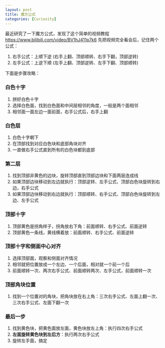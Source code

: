 ```yaml
---
layout: post
title: 魔方公式
categories: [Curiosity]
---
```


最近研究了一下魔方公式，发现了这个简单的视频教程 https://www.bilibili.com/video/BV1hJ411p7k6
先把视频完全看会后，记住两个公式：
1. 右手公式：上顺下逆 (右手上翻、顶部顺转、右手下翻，顶部逆转)
2. 左手公式：上逆下顺 (左手上翻、顶部逆转、左手下翻、顶部顺转)

下面是步骤攻略：

### 白色十字
1. 拼好白色十字
2. 选择白色面，找到白色面和中间层相邻的角度，一般是两个面相邻
3. 相邻面一面左边一面前面，右手公式后，右手上翻

### 白色层
1. 白色十字朝下
2. 在顶部找到对应白色块和底部角块对齐
3. 一直做右手公式直到所有的白色块都到底部

### 第二层
1. 找到顶部非黄色的边块，旋转顶部直到顶部边块和下面两层连成线
2. 如果顶部边块移动到左边就执行：顶部逆转、左手公式、顶部白色块旋转到右边，右手公式
3. 如果顶部边块移动到右边就执行：顶部顺转、右手公式、顶部白色块旋转到左边、左手公式

### 顶部十字
1. 顶部黄色是拐角样子，拐角放右下角：前面顺转、右手公式、前面逆转
2. 顶部黄色一条线，黄线横着放：前面顺转、右手公式、前面逆转

### 顶部十字和侧面中心对齐
1. 选择顶部面，观察和侧面对齐情况
2. 相邻就把位置放成一个左边、一个后面，相对就一个前一个后
3. 前面顺转一次、两次右手公式、前面顺转两次、左手公式，前面顺转一次

### 顶部角块位置
1. 找到一个位置对的角块，把角块放在右上角：三次右手公式、左面上翻一次、三次右手公式、左面下翻一次

### 最后一步
1. 找到黄色块，把黄色面放左面，黄色块放左上角：执行四次右手公式
2. **左面旋转黄色块到左后方**：执行两次右手公式
3. 旋转左手面，搞定

